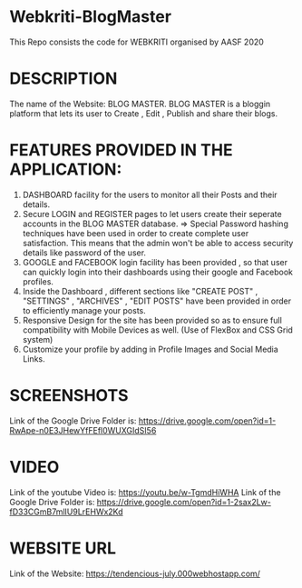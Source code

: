 # Webkriti-BlogMaster
This Repo consists the code for WEBKRITI organised by AASF 2020

# DESCRIPTION

The name of the Website: BLOG MASTER.
BLOG MASTER is a bloggin platform that lets its user to Create , Edit , Publish and share their blogs.

# FEATURES PROVIDED IN THE APPLICATION:

1) DASHBOARD facility for the users to monitor all their Posts and their details.
2) Secure LOGIN and REGISTER pages to let users create their seperate accounts in the BLOG MASTER database.
    => Special Password hashing techniques have been used in order to create complete user satisfaction. 
        This means that the admin won't be able to access security details like password of the user.
3) GOOGLE and FACEBOOK login facility has been provided , so that user can quickly login into their dashboards using their google and 
    Facebook profiles.
4) Inside the Dashboard , different sections like "CREATE POST" , "SETTINGS" , "ARCHIVES" , "EDIT POSTS" have been provided in order
   to efficiently manage your posts.
5) Responsive Design for the site has been provided so as to ensure full compatibility with Mobile Devices as well.
    (Use of FlexBox and CSS Grid system)
6) Customize your profile by adding in Profile Images and Social Media Links.


# SCREENSHOTS
Link of the Google Drive Folder is: https://drive.google.com/open?id=1-RwApe-n0E3JHewYfFEfl0WUXGIdSI56

# VIDEO
Link of the youtube Video is: https://youtu.be/w-TgmdHiWHA
Link of the Google Drive Folder is: https://drive.google.com/open?id=1-2sax2Lw-fD33CGmB7mlIU9LrEHWx2Kd

# WEBSITE URL
Link of the Website: https://tendencious-july.000webhostapp.com/
